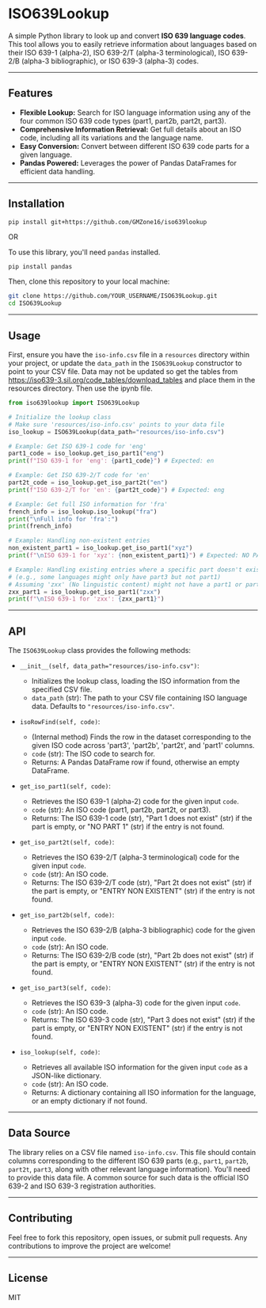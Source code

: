 # ISO639Lookup

A simple Python library to look up and convert **ISO 639 language codes**. This tool allows you to easily retrieve information about languages based on their ISO 639-1 (alpha-2), ISO 639-2/T (alpha-3 terminological), ISO 639-2/B (alpha-3 bibliographic), or ISO 639-3 (alpha-3) codes.

-----

## Features

  * **Flexible Lookup:** Search for ISO language information using any of the four common ISO 639 code types (part1, part2b, part2t, part3).
  * **Comprehensive Information Retrieval:** Get full details about an ISO code, including all its variations and the language name.
  * **Easy Conversion:** Convert between different ISO 639 code parts for a given language.
  * **Pandas Powered:** Leverages the power of Pandas DataFrames for efficient data handling.

-----

## Installation
```pip install git+https://github.com/GMZone16/iso639lookup```

OR

To use this library, you'll need `pandas` installed.

```bash
pip install pandas
```

Then, clone this repository to your local machine:

```bash
git clone https://github.com/YOUR_USERNAME/ISO639Lookup.git
cd ISO639Lookup
```

-----

## Usage

First, ensure you have the `iso-info.csv` file in a `resources` directory within your project, or update the `data_path` in the `ISO639Lookup` constructor to point to your CSV file.
Data may not be updated so get the tables from https://iso639-3.sil.org/code_tables/download_tables and place them in the resources directory. Then use the ipynb file.
```python
from iso639lookup import ISO639Lookup

# Initialize the lookup class
# Make sure 'resources/iso-info.csv' points to your data file
iso_lookup = ISO639Lookup(data_path="resources/iso-info.csv")

# Example: Get ISO 639-1 code for 'eng'
part1_code = iso_lookup.get_iso_part1("eng")
print(f"ISO 639-1 for 'eng': {part1_code}") # Expected: en

# Example: Get ISO 639-2/T code for 'en'
part2t_code = iso_lookup.get_iso_part2t("en")
print(f"ISO 639-2/T for 'en': {part2t_code}") # Expected: eng

# Example: Get full ISO information for 'fra'
french_info = iso_lookup.iso_lookup("fra")
print("\nFull info for 'fra':")
print(french_info)

# Example: Handling non-existent entries
non_existent_part1 = iso_lookup.get_iso_part1("xyz")
print(f"\nISO 639-1 for 'xyz': {non_existent_part1}") # Expected: NO PART 1

# Example: Handling existing entries where a specific part doesn't exist
# (e.g., some languages might only have part3 but not part1)
# Assuming 'zxx' (No linguistic content) might not have a part1 or part2t
zxx_part1 = iso_lookup.get_iso_part1("zxx")
print(f"\nISO 639-1 for 'zxx': {zxx_part1}")
```

-----

## API

The `ISO639Lookup` class provides the following methods:

  * `__init__(self, data_path="resources/iso-info.csv")`:

      * Initializes the lookup class, loading the ISO information from the specified CSV file.
      * `data_path` (str): The path to your CSV file containing ISO language data. Defaults to `"resources/iso-info.csv"`.

  * `isoRowFind(self, code)`:

      * (Internal method) Finds the row in the dataset corresponding to the given ISO code across 'part3', 'part2b', 'part2t', and 'part1' columns.
      * `code` (str): The ISO code to search for.
      * Returns: A Pandas DataFrame row if found, otherwise an empty DataFrame.

  * `get_iso_part1(self, code)`:

      * Retrieves the ISO 639-1 (alpha-2) code for the given input `code`.
      * `code` (str): An ISO code (part1, part2b, part2t, or part3).
      * Returns: The ISO 639-1 code (str), "Part 1 does not exist" (str) if the part is empty, or "NO PART 1" (str) if the entry is not found.

  * `get_iso_part2t(self, code)`:

      * Retrieves the ISO 639-2/T (alpha-3 terminological) code for the given input `code`.
      * `code` (str): An ISO code.
      * Returns: The ISO 639-2/T code (str), "Part 2t does not exist" (str) if the part is empty, or "ENTRY NON EXISTENT" (str) if the entry is not found.

  * `get_iso_part2b(self, code)`:

      * Retrieves the ISO 639-2/B (alpha-3 bibliographic) code for the given input `code`.
      * `code` (str): An ISO code.
      * Returns: The ISO 639-2/B code (str), "Part 2b does not exist" (str) if the part is empty, or "ENTRY NON EXISTENT" (str) if the entry is not found.

  * `get_iso_part3(self, code)`:

      * Retrieves the ISO 639-3 (alpha-3) code for the given input `code`.
      * `code` (str): An ISO code.
      * Returns: The ISO 639-3 code (str), "Part 3 does not exist" (str) if the part is empty, or "ENTRY NON EXISTENT" (str) if the entry is not found.

  * `iso_lookup(self, code)`:

      * Retrieves all available ISO information for the given input `code` as a JSON-like dictionary.
      * `code` (str): An ISO code.
      * Returns: A dictionary containing all ISO information for the language, or an empty dictionary if not found.

-----

## Data Source

The library relies on a CSV file named `iso-info.csv`. This file should contain columns corresponding to the different ISO 639 parts (e.g., `part1`, `part2b`, `part2t`, `part3`, along with other relevant language information). You'll need to provide this data file. A common source for such data is the official ISO 639-2 and ISO 639-3 registration authorities.

-----

## Contributing

Feel free to fork this repository, open issues, or submit pull requests. Any contributions to improve the project are welcome\!

-----

## License

MIT
